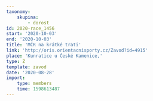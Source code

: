 ```yaml
---
taxonomy:
    skupina:
        - dorost
id: 2020-race_1456
start: '2020-10-03'
end: '2020-10-03'
title: 'MČR na krátké trati'
link: 'http://oris.orientacnisporty.cz/Zavod?id=4915'
place: 'Kunratice u České Kamenice,'
type: Z
template: zavod
date: '2020-08-28'
import:
    type: members
    time: 1598613487
---
```


